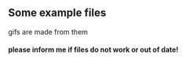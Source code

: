 ## Some example files
gifs are made from them

#### please inform me if files do not work or out of date!
